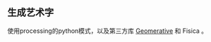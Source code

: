 ## 生成艺术字

使用processing的python模式，以及第三方库 [Geomerative](https://link.zhihu.com/?target=http%3A//www.ricardmarxer.com/geomerative/) 和 Fisica 。

